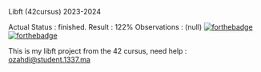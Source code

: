 Libft (42cursus) 2023-2024

Actual Status : finished.
Result : 122%
Observations : (null)
[![forthebadge](https://forthebadge.com/images/badges/built-with-love.svg)](https://forthebadge.com)   [![forthebadge](https://forthebadge.com/images/badges/made-with-c.svg)](https://forthebadge.com)

This is my libft project from the 42 cursus, need help : ozahdi@student.1337.ma
